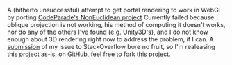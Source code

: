 A (hitherto unsuccessful) attempt to get portal rendering to work in WebGl
by porting [CodeParade's NonEuclidean project](https://github.com/HackerPoet/NonEuclidean)
Currently failed because oblique projection is not working, his method of computing it doesn't works,
nor do any of the others I've found (e.g. Unity3D's), and I do not know enough about 3D rendering
right now to address the problem, if I can. A [submission](https://stackoverflow.com/questions/63846991/calculating-oblique-projection-for-webgl)
of my issue to StackOverflow bore no fruit, so I'm realeasing this project as-is, on GitHub, feel free to fork this project.